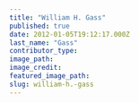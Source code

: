 ```yaml
---
title: "William H. Gass"
published: true
date: 2012-01-05T19:12:17.000Z
last_name: "Gass"
contributor_type:
image_path:
image_credit:
featured_image_path:
slug: william-h.-gass
---
```

